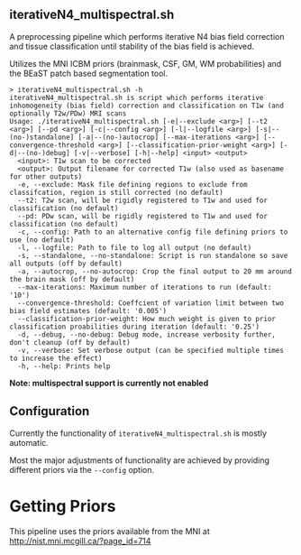 iterativeN4_multispectral.sh
------------------------------

A preprocessing pipeline which performs iterative N4 bias field correction
and tissue classification until stability of the bias field is achieved.

Utilizes the MNI ICBM priors (brainmask, CSF, GM, WM probabilities) and the
BEaST patch based segmentation tool.

```
> iterativeN4_multispectral.sh -h 
iterativeN4_multispectral.sh is script which performs iterative inhomogeneity (bias field) correction and classification on T1w (and optionally T2w/PDw) MRI scans
Usage: ./iterativeN4_multispectral.sh [-e|--exclude <arg>] [--t2 <arg>] [--pd <arg>] [-c|--config <arg>] [-l|--logfile <arg>] [-s|--(no-)standalone] [-a|--(no-)autocrop] [--max-iterations <arg>] [--convergence-threshold <arg>] [--classification-prior-weight <arg>] [-d|--(no-)debug] [-v|--verbose] [-h|--help] <input> <output>
  <input>: T1w scan to be corrected
  <output>: Output filename for corrected T1w (also used as basename for other outputs)
  -e, --exclude: Mask file defining regions to exclude from classifcation, region is still corrected (no default)
  --t2: T2w scan, will be rigidly registered to T1w and used for classification (no default)
  --pd: PDw scan, will be rigidly registered to T1w and used for classification (no default)
  -c, --config: Path to an alternative config file defining priors to use (no default)
  -l, --logfile: Path to file to log all output (no default)
  -s, --standalone, --no-standalone: Script is run standalone so save all outputs (off by default)
  -a, --autocrop, --no-autocrop: Crop the final output to 20 mm around the brain mask (off by default)
  --max-iterations: Maximum number of iterations to run (default: '10')
  --convergence-threshold: Coeffcient of variation limit between two bias field estimates (default: '0.005')
  --classification-prior-weight: How much weight is given to prior classification proabilities during iteration (default: '0.25')
  -d, --debug, --no-debug: Debug mode, increase verbosity further, don't cleanup (off by default)
  -v, --verbose: Set verbose output (can be specified multiple times to increase the effect)
  -h, --help: Prints help
```

**Note: multispectral support is currently not enabled**

## Configuration

Currently the functionality of `iterativeN4_multispectral.sh` is mostly automatic.

Most the major adjustments of functionality are achieved by providing different priors via the ``--config`` option.

# Getting Priors

This pipeline uses the priors available from the MNI at http://nist.mni.mcgill.ca/?page_id=714
